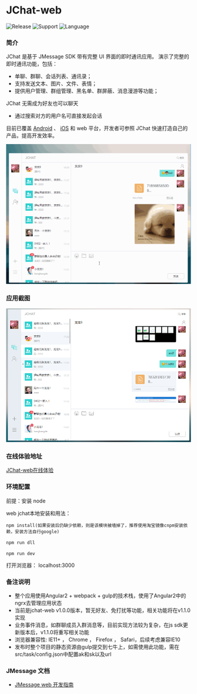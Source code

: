 # JChat-web
![Release](https://img.shields.io/badge/release-1.0.0-blue.svg?style=flat)
![Support](https://img.shields.io/badge/support-IE11+-blue.svg?style=flat)
![Language](http://img.shields.io/badge/language-Angular2-brightgreen.svg?style=flat)

		
### 简介

JChat 是基于 JMessage SDK 带有完整 UI 界面的即时通讯应用。 演示了完整的即时通讯功能，包括：

* 单聊、群聊、会话列表、通讯录；
* 支持发送文本、图片、文件、表情；
* 提供用户管理、群组管理、黑名单、群屏蔽、消息漫游等功能；

JChat 无需成为好友也可以聊天

* 通过搜索对方的用户名可直接发起会话

目前已覆盖 [Android](https://github.com/jpush/jchat-android) 、 [iOS](https://github.com/jpush/jchat-swift) 和 web 平台，开发者可参照 JChat 快速打造自己的产品，提高开发效率。

![jiguang](./screenshot/webjchat.gif)

### 应用截图

![jiguang](./screenshot/webjchat2.png)

### 在线体验地址

<a href="https://jchat.im.jiguang.cn/#/login" target="_blank">JChat-web在线体验</a>

### 环境配置

前提：安装 node 

web jchat本地安装和用法：

```
npm install(如果安装后仍缺少依赖，则是该模块被墙掉了，推荐使用淘宝镜像cnpm安装依赖，安装方法自行google)
```
```
npm run dll
```
```
npm run dev
```
打开浏览器：
localhost:3000

### 备注说明

* 整个应用使用Angular2 + webpack + gulp的技术栈，使用了Angular2中的ngrx去管理应用状态
* 当前是jchat-web v1.0.0版本，暂无好友、免打扰等功能，相关功能将在v1.1.0实现
* 业务事件消息，如群聊成员入群消息等，目前实现方法较为复杂，在js sdk更新版本后，v1.1.0将重写相关功能
* 浏览器兼容性: IE11+ ， Chrome ， Firefox ， Safari，后续考虑兼容IE10
* 发布时整个项目的静态资源由gulp提交到七牛上，如需使用此功能，需在src/task/config.json中配置ak和sk以及url

### JMessage 文档

* [JMessage web 开发指南](https://docs.jiguang.cn/jmessage/client/im_sdk_js_v2/)
